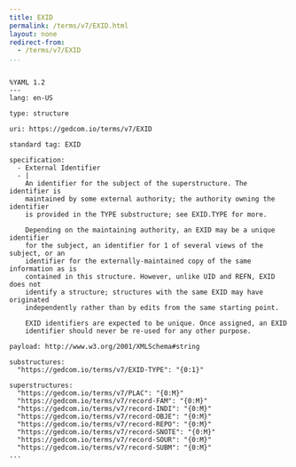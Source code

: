 ```yaml
---
title: EXID
permalink: /terms/v7/EXID.html
layout: none
redirect-from:
  - /terms/v7/EXID
...
```


```

%YAML 1.2
---
lang: en-US

type: structure

uri: https://gedcom.io/terms/v7/EXID

standard tag: EXID

specification:
  - External Identifier
  - |
    An identifier for the subject of the superstructure. The identifier is
    maintained by some external authority; the authority owning the identifier
    is provided in the TYPE substructure; see EXID.TYPE for more.
    
    Depending on the maintaining authority, an EXID may be a unique identifier
    for the subject, an identifier for 1 of several views of the subject, or an
    identifier for the externally-maintained copy of the same information as is
    contained in this structure. However, unlike UID and REFN, EXID does not
    identify a structure; structures with the same EXID may have originated
    independently rather than by edits from the same starting point.
    
    EXID identifiers are expected to be unique. Once assigned, an EXID
    identifier should never be re-used for any other purpose.

payload: http://www.w3.org/2001/XMLSchema#string

substructures:
  "https://gedcom.io/terms/v7/EXID-TYPE": "{0:1}"

superstructures:
  "https://gedcom.io/terms/v7/PLAC": "{0:M}"
  "https://gedcom.io/terms/v7/record-FAM": "{0:M}"
  "https://gedcom.io/terms/v7/record-INDI": "{0:M}"
  "https://gedcom.io/terms/v7/record-OBJE": "{0:M}"
  "https://gedcom.io/terms/v7/record-REPO": "{0:M}"
  "https://gedcom.io/terms/v7/record-SNOTE": "{0:M}"
  "https://gedcom.io/terms/v7/record-SOUR": "{0:M}"
  "https://gedcom.io/terms/v7/record-SUBM": "{0:M}"
...

```
